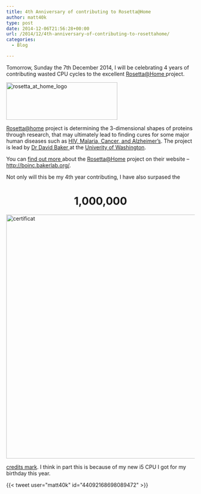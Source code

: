```yaml
---
title: 4th Anniversary of contributing to Rosetta@Home
author: matt40k
type: post
date: 2014-12-06T21:56:28+00:00
url: /2014/12/4th-anniversary-of-contributing-to-rosettahome/
categories:
  - Blog

---
```

Tomorrow, Sunday the 7th December 2014, I will be celebrating 4 years of contributing wasted CPU cycles to the excellent <a href="http://boinc.bakerlab.org/" target="_blank" rel="nofollow">Rosetta@Home </a>project.

<a href="http://boinc.bakerlab.org/" target="_blank" rel="nofollow"><img class="size-full wp-image-243 aligncenter" src="//matt40k.uk/img/2014/12/rosetta_at_home_logo.gif" alt="rosetta_at_home_logo" width="297" height="100" /></a>

<a href="http://boinc.bakerlab.org/" target="_blank" rel="nofollow">Rosetta@home</a> project is determining the 3-dimensional shapes of proteins through research, that may ultimately lead to finding cures for some major human diseases such as <a href="http://boinc.bakerlab.org/rosetta/rah_medical_relevance.php" target="_blank" rel="nofollow" class="broken_link">HIV, Malaria, Cancer, and Alzheimer&#8217;s</a>. The project is lead by <a href="http://boinc.bakerlab.org/rah_welcome.php" target="_blank" rel="nofollow" class="broken_link">Dr David Baker </a>at the <a href="https://www.washington.edu/" target="_blank" rel="nofollow">Univerity of Washington</a>.

You can <a href="http://boinc.bakerlab.org/rah_welcome.php" target="_blank" rel="nofollow" class="broken_link">find out more </a>about the <a href="http://boinc.bakerlab.org/" target="_blank" rel="nofollow">Rosetta@Home</a> project on their website &#8211; <a href="http://boinc.bakerlab.org/" target="_blank" rel="nofollow">http://boinc.bakerlab.org/</a>.

Not only will this be my 4th year contributing, I have also surpased the

<h1 style="text-align: center;">
  1,000,000
</h1>

<a href="//matt40k.uk/img/2014/12/certificat1.png" target="_blank" rel="nofollow"><img class="size-full wp-image-247 aligncenter" src="//matt40k.uk/img/2014/12/certificat.png" alt="certificat" width="900" height="651" /></a>

<a href="http://boincstats.com/en/stats/14/user/detail/404524" target="_blank" rel="nofollow">credits mark</a>. I think in part this is because of my new i5 CPU I got for my birthday this year.

{{< tweet user="matt40k" id="44092168698089472" >}}

&nbsp;
